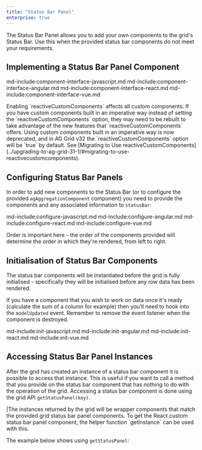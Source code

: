 ```yaml
---
title: "Status Bar Panel"
enterprise: true
---
```


The Status Bar Panel allows you to add your own components to the grid's Status Bar. Use this when the provided status bar components do not meet your requirements.

<grid-example title='Status Bar Panel' name='simple-component' type='mixed' options='{ "enterprise": true, "modules": ["clientside", "statusbar", "range"] }'></grid-example>

## Implementing a Status Bar Panel Component

md-include:component-interface-javascript.md
md-include:component-interface-angular.md
md-include:component-interface-react.md
md-include:component-interface-vue.md

<framework-specific-section frameworks="javascript,angular,vue">
<interface-documentation interfaceName='IStatusPanelParams'></interface-documentation>
</framework-specific-section>
<framework-specific-section frameworks="react">
<interface-documentation interfaceName='CustomStatusPanelProps'></interface-documentation>
</framework-specific-section>

<framework-specific-section frameworks="react">
<note>Enabling `reactiveCustomComponents` affects all custom components. If you have custom components built in an imperative way instead of setting the `reactiveCustomComponents` option, they may need to be rebuilt to take advantage of the new features that `reactiveCustomComponents` offers. Using custom components built in an imperative way is now deprecated, and in AG Grid v32 the `reactiveCustomComponents` option will be `true` by default. See [Migrating to Use reactiveCustomComponents](../upgrading-to-ag-grid-31-1/#migrating-to-use-reactivecustomcomponents).</note>
</framework-specific-section>

## Configuring Status Bar Panels

In order to add new components to the Status Bar (or to configure the provided `agAggregationComponent` component) you need to provide the components and any associated information to `statusBar`:

md-include:configure-javascript.md
md-include:configure-angular.md
md-include:configure-react.md
md-include:configure-vue.md

Order is important here - the order of the components provided will determine the order in which they're rendered, from left to right.

<grid-example title='Status Bar Panel' name='custom-component' type='mixed' options='{ "enterprise": true, "modules": ["clientside", "statusbar", "range"] }'></grid-example>

## Initialisation of Status Bar Components

The status bar components will be instantiated before the grid is fully initialised - specifically they will be initialised
before any row data has been rendered.

If you have a component that you wish to work on data once it's ready (calculate the sum of a column for example) then you'll
need to hook into the `modelUpdated` event. Remember to remove the event listener when the component is destroyed. 

md-include:init-javascript.md
md-include:init-angular.md
md-include:init-react.md
md-include:init-vue.md

## Accessing Status Bar Panel Instances

After the grid has created an instance of a status bar component it is possible to access that instance. This is useful if you want to call a method that you provide on the status bar component that has nothing to do with the operation of the grid. Accessing a status bar component is done using the grid API `getStatusPanel(key)`.

<api-documentation source='grid-api/api.json' section='accessories' names='["getStatusPanel"]'></api-documentation>

<framework-specific-section frameworks="react">
|The instances returned by the grid will be wrapper components that match the provided grid status bar panel components. To get the React custom status bar panel component, the helper function `getInstance` can be used with this.
</framework-specific-section>

The example below shows using `getStatusPanel`:

<grid-example title='Get Status Bar Panel Instance' name='component-instance' type='mixed' options='{ "enterprise": true, "modules": ["clientside", "statusbar", "range"] }'></grid-example>
